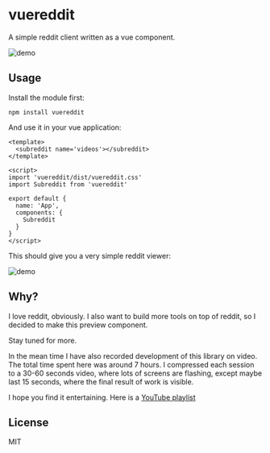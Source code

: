 # vuereddit

A simple reddit client written as a vue component.

![demo](https://i.imgur.com/pmktzzg.gif)

## Usage 

Install the module first:

```
npm install vuereddit
```

And use it in your vue application:

``` vue
<template>
  <subreddit name='videos'></subreddit>
</template>

<script>
import 'vuereddit/dist/vuereddit.css'
import Subreddit from 'vuereddit'

export default {
  name: 'App',
  components: {
    Subreddit
  }
}
</script>
```

This should give you a very simple reddit viewer:

![demo](https://i.imgur.com/Hov6mNu.png)

## Why?

I love reddit, obviously. I also want to build more tools on top of reddit, so I decided
to make this preview component.

Stay tuned for more.

In the mean time I have also recorded development of this library on video. The total time spent
here was around 7 hours. I compressed each session to a 30-60 seconds video, where lots of 
screens are flashing, except maybe last 15 seconds, where the final result of work is visible.

I hope you find it entertaining. Here is a [YouTube playlist](https://www.youtube.com/playlist?list=PLiyBhz6G0njLd-nOcQvbzhssGI5Dy6Vjm)


## License

MIT